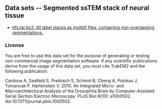 Data sets -- Segmented ssTEM stack of neural tissue
----------------------------------------------------
- [tifs.tar.bz2: All label stacks as multitif files, containing non-overlapping segmentations.](https://www.ini.uzh.ch/~acardona/data.html)

### License
You are free to use this data set for the purpose of generating or testing non-commercial image segmentation software. If any scientific publications derive from the usage of this data set, you must cite TrakEM2 and the following publication:

Cardona A, Saalfeld S, Preibisch S, Schmid B, Cheng A, Pulokas J, Tomancak P, Hartenstein V. 2010. An Integrated Micro- and Macroarchitectural Analysis of the Drosophila Brain by Computer-Assisted Serial Section Electron Microscopy. PLoS Biol 8(10): e1000502. doi:10.1371/journal.pbio.1000502.


